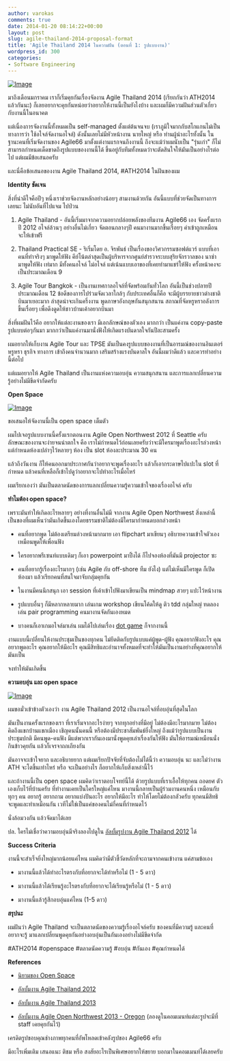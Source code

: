 ```yaml
---
author: varokas
comments: true
date: 2014-01-20 08:14:22+00:00
layout: post
slug: agile-thailand-2014-proposal-format
title: 'Agile Thailand 2014 ในความฝัน (ตอนที่ 1: รูปแบบงาน)'
wordpress_id: 300
categories:
- Software Engineering
---
```


[![Image](images/2014/01/579851_10150863482402371_974468146_n.jpg?w=650)](images/2014/01/579851_10150863482402371_974468146_n.jpg)

มาถึงเดือนมกราคม เราก็เริ่มคุยกันเรื่องจัดงาน Agile Thailand 2014 (เรียกกันว่า ATH2014 แล้วกันนะ) ก็เลยอยากจะคุยกันหน่อยว่าอยากให้งานนี้เป็นยังไงบ้าง และผมก็มีความฝันส่วนตัวเกี่ยวกับงานนี้ในอนาคต

แต่เนื่องการจัดงานนี้ทั้งหมดเป็น self-managed ตั้งแต่ต้นจนจบ (เราภูมิใจมากกับสโกแกนไม่เป็นทางการว่า ใช้อไจล์จัดงานอไจล์) ดังนั้นเลยไม่มีหัวหน้างาน นายใหญ่ หรือ ท่านผู้นำอะไรทั้งนั้น ในฐานะคนที่เริ่มจัดงานของ Agile66 มาตั้งแต่งานแรกจนถึงงานนี้ ถึงจะแม้ว่าผมนับเป็น "รุ่นเก่า" ก็ไม่สามารถกำหนดเด็ดขาดถึงรูปแบบของงานนี้ได้ ขึ้นอยู่กับทีมทั้งหมดว่าจะตัดสินใจให้มันเป็นอย่างไรต่อไป แต่ผมมีข้อเสนอครับ

และนี่คือข้อเสนอของงาน Agile Thailand 2014, #ATH2014 ในฝันของผม

**Identity ชัดเจน**

สิ่งที่น่าดีใจคือปีๆ หนึ่งเราช่วยจัดงานหลักอย่างน้อยๆ สามงานด้วยกัน อันนี้แบบที่ช่วยจัดเป็นทางการเลยนะ ไม่นับอันที่ไปแจม ไปป่วน



	
  1. Agile Thailand - อันนี้เริ่มมาจากความอยากปล่อยพลังของทีมงาน Agile66 เอง จัดครั้งแรกปี 2012 อไจล์ล้วนๆ อย่างอื่นไม่เกี่ยว จัดตอนกลางๆปี คนมางานมากขึ้นเรื่อยๆ ค่าเข้าถูกเหมือนจะให้เข้าฟรี

	
  2. Thailand Practical SE - ริเริ่มโดย อ. จิรพันธ์ เป็นเรื่องของวิศวกรรมซอฟต์แวร์ แบบที่เอาคนที่ทำจริงๆ มาพูดให้ฟัง คีย์โน้ตล่าสุดเป็นผู้บริหารจากศูนย์สำรวจระบบสุริยจักรวาลของ นาซ่า มาพูดให้ฟัง เท่มาก มีทั้งคนอไจล์ ไม่อไจล์ แต่เน้นแบบเอาของที่เคยทำมาแชร์ให้ฟัง ครั้งหน้าคงจะเป็นประมาณเดือน 9

	
  3. Agile Tour Bangkok - เป็นงานเทศกาลอไจล์ที่จัดพร้อมกันทั่วโลก อันนี้เป็นช่วงปลายปี ประมาณเดือน 12 ข้อดีของการไปร่วมจัดเวลาใกล้ๆ กับประเทศอื่นก็คือ จะมีผู้บรรยายชาวต่างชาติบินมาเยอะมาก ล่าสุดน่าจะเกินครึ่งงาน พูดภาษาอังกฤษกันสนุกสนาน สถาณที่จัดหรูหราอลังการขึ้นเรื่อยๆ เพื่อดึงดูดให้ชาวบ้านเค้าอยากบินมา


สิ่งที่ผมฝันไว้คือ อยากให้แต่ละงานของเรา มีเอกลักษณ์ของตัวเอง มากกว่า เป็นแค่งาน copy-paste รูปแบบต่อๆกันมา มากกว่าเป็นแค่งานมานั่งฟังให้เกิดแรงบันดาลใจกันปีละสามครั้ง

ผมอยากให้เก็บงาน Agile Tour และ TPSE มันเป็นคงรูปแบบของงานที่เป็นอารมณ์ของงานอินเตอร์ หรูหรา ธุรกิจ ทางการ เข้าถึงคนจำนวนมาก เสริมสร้างแรงบันดาลใจ อันนี้ผมว่าดีแล้ว และควรทำอย่างนี้ต่อไป

แต่ผมอยากให้ Agile Thailand เป็นงานแห่งความอบอุ่น ความสนุกสนาน และการแลกเปลี่ยนความรู้อย่างไม่มีขีดจำกัดครับ

**Open Space**

[![Image](images/2014/01/250612_10151490905033690_605459575_n.jpg?w=650)](images/2014/01/250612_10151490905033690_605459575_n.jpg)

ขอเสนอให้จัดงานนี้เป็น open space เต็มตัว

ผมไปเจอรูปแบบงานนี้ครั้งแรกตอนงาน Agile Open Northwest 2012 ที่ Seattle ครับ ลักษณะของงานจะง่ายจนน่าตกใจ คือ เราไม่กำหนดไว้ก่อนเลยครับว่าจะมีใครมาพูดเรื่องอะไรล่วงหน้า แต่กำหนดห้องเปล่าๆไว้หลายๆ ห้อง เป็น slot ห้องละประมาณ 30 คน

แล้วถึงวันงาน ก็ให้คนออกมาประกาศกันว่าอยากจะพูดเรื่องอะไร แล้วก็เอากระดาษไปแปะใน slot ที่กำหนด แล้วคนที่เหลือก็เข้าไปดูว่าอยากจะไปทำอะไรเมื่อไหร่

ผมเรียกเองว่า มันเป็นตลาดนัดของการแลกเปลี่ยนความรู้ความเข้าใจของเรื่องอไจล์ ครับ

**ทำไมต้อง open space?**

เพราะมันทำให้เกิดอะไรหลายๆ อย่างที่งานอื่นไม่มี จากงาน Agile Open Northwest สิ่งเหล่านี้เป็นของที่ผมเห็นว่ามันเกิดขึ้นเองโดยธรรมชาติไม่ต้องมีใครมากำหนดบอกล่วงหน้า



	
  * คนที่อยากพูด ไม่ต้องเตรียมล่วงหน้ามากมาย เอา flipchart มาเขียนๆ อธิบายความเข้าใจตัวเอง เหมือนพูดให้เพื่อนฟัง

	
  * ใครอยากพรีเซนท์แบบเดิมๆ ก็เอา powerpoint มาปิ้งได้ ก็ไปจองห้องที่มันมี projector ซะ

	
  * คนที่อยากรู้เรื่องอะไรมากๆ (เช่น Agile กับ off-shore ทืม ยังไง) แต่ไม่เห็นมีใครพูด ก็เปิดห้องมา แล้วเรียกคนที่สนใจมาจับกลุ่มคุยกัน

	
  * ในงานมีคนนึกสนุก เอา session ที่เค้าเข้าไปฟังมาเขียนเป็น mindmap สวยๆ แปะไว้หน้างาน

	
  * รูปแบบอื่นๆ ก็มีหลากหลายมาก เล่นเกม​ workshop เขียนโค้ดให้ดู ติว tdd กลุ่มใหญ่ ทดลองเล่น pair programming คนมางานจัดกันเองหมด

	
  * บางคนก็เอาเกมอไจล์มาเล่น ผมได้ไปเล่นเรื่อง [dot game](https://www.youtube.com/watch?v=5R_DntLIfm4) ก็จากงานนี้


งานแบบนี้เปลี่ยนให้งานประชุมเป็นของทุกคน ไม่ยึดติดกับรูปแบบแค่ผู้พูด-ผู้ฟัง คุณอยากฟังอะไร คุณอยากพูดอะไร คุณอยากให้มีอะไร คุณมีสิทธิและอำนาจทั้งหมดที่จะทำให้มันเป็นงานอย่างที่คุณอยากให้มันเเป็น

จงทำให้มันเกิดขึ้น

**ความอบอุ่น และ open space**

[![Image](images/2014/01/382399_10150863497547371_1478682118_n.jpg?w=650)](images/2014/01/382399_10150863497547371_1478682118_n.jpg)

ผมขอมั่วเข้าข้างตัวเองว่า งาน Agile Thailand 2012 เป็นงานอไจล์ที่อบอุ่นที่สุดในโลก

มันเป็นงานครั้งแรกของเรา ที่เราเริ่มจากอะไรง่ายๆ จากทุกอย่างที่มีอยู่ ไม่ต้องมีอะไรมากมาย ไม่ต้องคิดถึงแขกบ้านแขกเมือง เชิญคนนั้นคนนี้ หรือต้องมีประชาสัมพันธ์ยิ่งใหญ่ ถึงแม้ว่ารูปแบบเป็นงานประชุมปกติ มีคนพูด-คนฟัง มีแต่พวกเรากันเองมานั่งพูดคุยเล่าเรื่องกันให้ฟัง มันให้อารมณ์เหมือนนั่งกินข้าวคุยกัน แล้วก็เจรจาถกเถียงกัน

มันอาจจะเข้าใจยาก และอธิบายยาก แต่ผมเรียกปัจจัยที่จับต้องไม่ได้นี้ว่า ความอบอุ่น นะ และไม่ว่างาน ATH จะโตขึ้นเท่าไหร่ หรือ จะเป็นอย่างไร ก็อยากให้เก็บสิ่งเหล่านี้ไว้

และถ้างานนี้เป็น open space ผมคิดว่าเราตอบโจทย์นี้ได้ ด้วยรูปแบบที่เราเอื้อให้ทุกคน ถอดยศ ตัวเองเก็บไว้ที่บ้านครับ ที่ทำงานเคยเป็นใครใหญ่แค่ไหน มางานนี้กลายเป็นผู้ร่วมงานคนหนึ่ง เหมือนกับทุกๆ คน อยากรู้ อยากถาม อยากแบ่งปันอะไร อยากให้มีอะไร ทำให้โดยไม่ต้องกลัวครับ ทุกคนมีสิทธิจะพูดและทำเหมือนกัน เวทีไม่ใช่เป็นแค่ของคนไม่กี่คนที่กำหนดไว้

นั่งล้อมวงกัน แล้วจัดมาได้เลย

ปล.​ ใครไม่เชื่อว่าความอบอุ่นมีจริงลองไปดูใน [อัลบั้มรูปงาน Agile Thailand 2012](https://www.facebook.com/media/set/?set=oa.10151015561961998&type=1) ได้

**Success Criteria**

งานนี้จะสำเร็จยิ่งใหญ่มากน้อยแค่ไหน ผมคิดว่ามีตัวชี้วัดหลักที่จะถามจากคนเข้างาน แค่สามข้อเอง



	
  * มางานนี้แล้วได้ทำอะไรตรงกับที่อยากจะได้ทำหรือไม่ (1 - 5 ดาว)

	
  * มางานนี้แล้วได้เรียนรู้อะไรตรงกับที่อยากจะได้เรียนรู้หรือไม่ (1 - 5 ดาว)

	
  * มางานนี้แล้วรู้สึกอบอุ่นแค่ไหน (1-5 ดาว)


**สรุปนะ**

ผมฝันว่า Agile Thailand จะเป็นตลาดนัดของความรู้เรื่องอไจล์ครับ ของคนที่มีความรู้ และคนที่อยากจะรู้ มาแลกเปลี่ยนพูดคุยกันอย่างอบอุ่นเป็นกันเองอย่างไม่มีขีดจำกัด

#ATH2014 #openspace #ตลาดนัดความรู้ #อบอุ่น #กันเอง #คุณกำหนดได้

**References**



	
  * [นิยามของ Open Space](http://www.agileopennorthwest.com/2014/openspace.php)

	
  * [อัลบั้มงาน Agile Thailand 2012](https://www.facebook.com/media/set/?set=oa.10151015561961998&type=1)

	
  * [อัลบั้มงาน Agile Thailand 2013](https://www.facebook.com/media/set/?set=oa.10151630504091998&type=1)

	
  * [อัลบั้มงาน Agile Open Northwest 2013 - Oregon](https://www.facebook.com/media/set/?set=oa.10151433535836998&type=1) (ลองดูในคอมเมนท์แต่ละรูปจะมีที่ staff เคยคุยกันไว้)


เครดิตรูปขอบคุณช่างภาพทุกคนที่อัพโหลดเข้าคลังรูปของ Agile66 ครับ

มีอะไรเพิ่มเติม เสนอแนะ ติชม หรือ สงสัยอะไรเป็นพิเศษอยากให้ขยาย บอกมาในคอมเมนท์ได้เลยครับ
